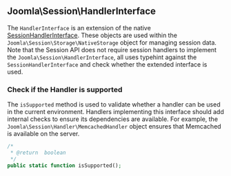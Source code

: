## Joomla\Session\HandlerInterface

The `HandlerInterface` is an extension of the native
[SessionHandlerInterface](https://secure.php.net/manual/en/class.sessionhandlerinterface.php). These objects are used within the
`Joomla\Session\Storage\NativeStorage` object for managing session data. Note that the Session API does not require session handlers
to implement the `Joomla\Session\HandlerInterface`, all uses typehint against the `SessionHandlerInterface` and check whether the
extended interface is used.

### Check if the Handler is supported

The `isSupported` method is used to validate whether a handler can be used in the current environment. Handlers implementing this interface
should add internal checks to ensure its dependencies are available. For example, the `Joomla\Session\Handler\MemcachedHandler` object ensures
that Memcached is available on the server.

```php
/*
 * @return  boolean
 */
public static function isSupported();
```
